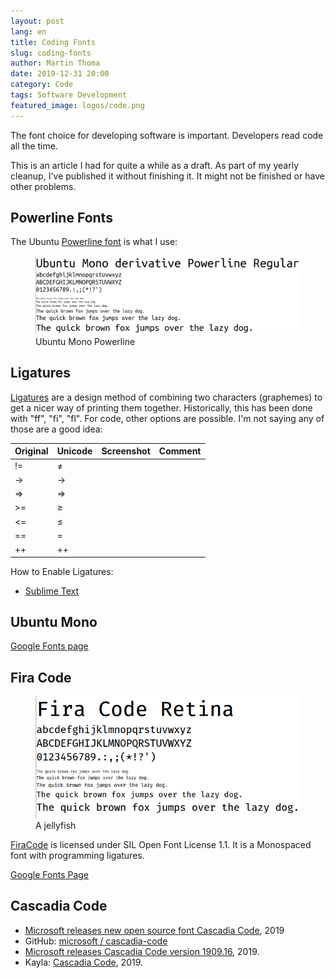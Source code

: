 ```yaml
---
layout: post
lang: en
title: Coding Fonts
slug: coding-fonts
author: Martin Thoma
date: 2019-12-31 20:00
category: Code
tags: Software Development
featured_image: logos/code.png
---
```

The font choice for developing software is important. Developers read code all
the time.

<div class="info">This is an article I had for quite a while as a draft. As part of my yearly cleanup, I've published it without finishing it. It might not be finished or have other problems.</div>

## Powerline Fonts

The Ubuntu [Powerline font](https://github.com/powerline/fonts) is what I use:

<figure class="wp-caption aligncenter img-thumbnail">
    <a href="../images/2019/12/ubuntu-mono-powerline.png"><img src="../images/2019/12/ubuntu-mono-powerline.png" alt="Ubuntu Mono Powerline" style="width: 512px;"/></a>
    <figcaption class="text-center">Ubuntu Mono Powerline</figcaption>
</figure>

## Ligatures

[Ligatures](https://en.wikipedia.org/wiki/Orthographic_ligature) are a design
method of combining two characters (graphemes) to get a nicer way of printing
them together. Historically, this has been done with "ff", "fi", "fl". For
code, other options are possible. I'm not saying any of those are a good idea:

<table class="table">
    <thead>
        <tr>
            <th>Original</th>
            <th>Unicode</th>
            <th>Screenshot</th>
            <th>Comment</th>
        </tr>
    </thead>
    <tbody>
        <tr>
            <td>!=</td>
            <td>≠</td>
            <td></td>
            <td></td>
        </tr>
        <tr>
            <td>-&gt;</td>
            <td>→</td>
            <td></td>
            <td></td>
        </tr>
        <tr>
            <td>=&gt;</td>
            <td>⇒</td>
            <td></td>
            <td></td>
        </tr>
        <tr>
            <td>&gt;=</td>
            <td>≥</td>
            <td></td>
            <td></td>
        </tr>
        <tr>
            <td>&lt;=</td>
            <td>≤</td>
            <td></td>
            <td></td>
        </tr>
        <tr>
            <td>==</td>
            <td>=</td>
            <td></td>
            <td></td>
        </tr>
        <tr>
            <td>++</td>
            <td>++</td>
            <td></td>
            <td></td>
        </tr>
    </tbody>
</table>

How to Enable Ligatures:

* [Sublime Text](https://www.sublimetext.com/docs/3/ligatures.html)

## Ubuntu Mono

[Google Fonts page](https://fonts.google.com/specimen/Ubuntu+Mono)

## Fira Code

<figure class="wp-caption aligncenter img-thumbnail">
    <a href="../images/2019/12/fira-code-retina.png"><img src="../images/2019/12/fira-code-retina.png" alt="A jellyfish" style="width: 512px;"/></a>
    <figcaption class="text-center">A jellyfish</figcaption>
</figure>

[FiraCode](https://github.com/tonsky/FiraCode) is licensed under SIL Open Font License 1.1.
It is a Monospaced font with programming ligatures.

[Google Fonts Page](https://fonts.google.com/specimen/Fira+Code?query=fira)


## Cascadia Code

* [Microsoft releases new open source font Cascadia Code](https://www.ghacks.net/2019/09/19/microsoft-releases-new-open-source-font-cascadia-code/), 2019
* GitHub: [microsoft / cascadia-code](https://github.com/microsoft/cascadia-code)
* [Microsoft releases Cascadia Code version 1909.16](https://hub.packtpub.com/microsoft-releases-cascadia-code-version-1909-16-it-is-the-latest-monospaced-font-for-windows-terminal-and-visual-studio-code/), 2019.
* Kayla: [Cascadia Code](https://devblogs.microsoft.com/commandline/cascadia-code/), 2019.
